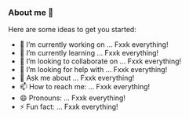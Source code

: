### About me 👋

Here are some ideas to get you started:

- 🔭 I’m currently working on ... Fxxk everything!
- 🌱 I’m currently learning ... Fxxk everything!
- 👯 I’m looking to collaborate on ... Fxxk everything!
- 🤔 I’m looking for help with ... Fxxk everything!
- 💬 Ask me about ... Fxxk everything!
- 📫 How to reach me: ... Fxxk everything!
- 😄 Pronouns: ... Fxxk everything!
- ⚡ Fun fact: ... Fxxk everything!
